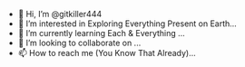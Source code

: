 - 👋 Hi, I’m @gitkiller444
- 👀 I’m interested in Exploring Everything Present on Earth...
- 🌱 I’m currently learning Each & Everything ...
- 💞️ I’m looking to collaborate on ...
- 📫 How to reach me (You Know That Already)...

<!---
gitkiller444/gitkiller444 is a ✨ special ✨ repository because its `README.md` (this file) appears on your GitHub profile.
You can click the Preview link to take a look at your changes.
--->
